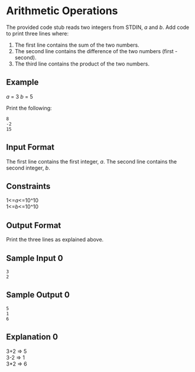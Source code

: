 # Arithmetic Operations

The provided code stub reads two integers from STDIN, _a_ and _b_. Add code to print three lines where:

1. The first line contains the sum of the two numbers.
2. The second line contains the difference of the two numbers (first - second).
3. The third line contains the product of the two numbers.

## Example
_a_ = 3
_b_ = 5

Print the following:
```
8
-2
15
```

## Input Format

The first line contains the first integer, _a_.
The second line contains the second integer, _b_.

## Constraints
1<=_a_<=10^10 \
1<=_b_<=10^10

## Output Format

Print the three lines as explained above.

## Sample Input 0
```
3
2
```

## Sample Output 0
```
5
1
6
```

## Explanation 0
3+2 => 5\
3-2 => 1\
3*2 => 6